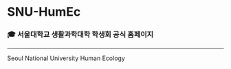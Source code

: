 # SNU-HumEc
### 🎓 서울대학교 생활과학대학 학생회 공식 홈페이지
------------------
Seoul National University Human Ecology
